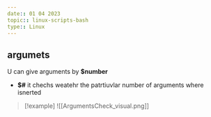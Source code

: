 ```yaml
---
date:: 01 04 2023
topic:: linux-scripts-bash
type:: Linux
---
```

## argumets 
U can give arguments by **$number**
- **$#** it chechs weatehr the patrtiuvlar number of arguments where isnerted 
>[!example] 
>![[ArgumentsCheck_visual.png]]

